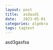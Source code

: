 ```yaml
---
layout: post
title:  asdasd1
date:   2023-05-01
categories: algebra
tags: tagtest
---
```


asd3gasfsa